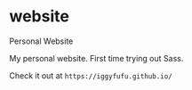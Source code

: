 # website
Personal Website

My personal website. First time trying out Sass. 


Check it out at `https://iggyfufu.github.io/`
